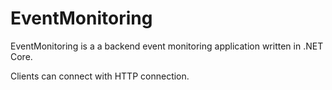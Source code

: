 # EventMonitoring

EventMonitoring is a a backend event monitoring application written in .NET Core.

Clients can connect with HTTP connection.
